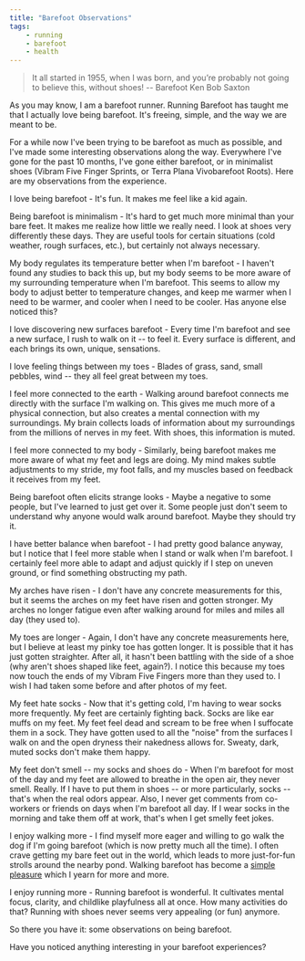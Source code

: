 ```yaml
---
title: "Barefoot Observations"
tags:
    - running
    - barefoot
    - health
---
```

> It all started in 1955, when I was born, and you’re probably not going to believe this, without shoes!
> -- Barefoot Ken Bob Saxton

As you may know, I am a barefoot runner.  Running Barefoot has taught me
that I actually love being barefoot. It's freeing, simple, and the way we
are meant to be.

For a while now I've been trying to be barefoot as much as possible, and
I've made some interesting observations along the way. Everywhere I've gone
for the past 10 months, I've gone either barefoot, or in minimalist shoes
(Vibram Five Finger Sprints, or Terra Plana Vivobarefoot Roots).  Here are
my observations from the experience.

I love being barefoot - It's fun. It makes me feel like a kid again.

Being barefoot is minimalism - It's hard to get much more minimal than your
bare feet. It makes me realize how little we really need. I look at shoes
very differently these days. They are useful tools for certain situations
(cold weather, rough surfaces, etc.), but certainly not always necessary.

My body regulates its temperature better when I'm barefoot - I haven't found
any studies to back this up, but my body seems to be more aware of my
surrounding temperature when I'm barefoot. This seems to allow my body to
adjust better to temperature changes, and keep me warmer when I need to be
warmer, and cooler when I need to be cooler. Has anyone else noticed this?

I love discovering new surfaces barefoot - Every time I'm barefoot and see a
new surface, I rush to walk on it -- to feel it. Every surface is different,
and each brings its own, unique, sensations.

I love feeling things between my toes - Blades of grass, sand, small
pebbles, wind -- they all feel great between my toes.

I feel more connected to the earth - Walking around barefoot connects me
directly with the surface I'm walking on. This gives me much more of a
physical connection, but also creates a mental connection with my
surroundings.   My brain collects loads of information about my surroundings
from the millions of nerves in my feet.  With shoes, this information is
muted.

I feel more connected to my body - Similarly, being barefoot makes me more
aware of what my feet and legs are doing.  My mind makes subtle adjustments
to my stride, my foot falls, and my muscles based on feedback it receives
from my feet.

Being barefoot often elicits strange looks - Maybe a negative to some
people, but I've learned to just get over it. Some people just don't seem to
understand why anyone would walk around barefoot.   Maybe they should try
it.

I have better balance when barefoot - I had pretty good balance anyway, but
I notice that I feel more stable when I stand or walk when I'm barefoot. I
certainly feel more able to adapt and adjust quickly if I step on uneven
ground, or find something obstructing my path.

My arches have risen - I don't have any concrete measurements for this, but
it seems the arches on my feet have risen and gotten stronger. My arches no
longer fatigue even after walking around for miles and miles all day (they
used to).

My toes are longer - Again, I don't have any concrete measurements here, but
I believe at least my pinky toe has gotten longer.   It is possible that it
has just gotten straighter.  After all, it hasn't been battling with the
side of a shoe (why aren't shoes shaped like feet, again?).  I notice this
because my toes now touch the ends of my Vibram Five Fingers more than they
used to.  I wish I had taken some before and after photos of my feet.

My feet hate socks - Now that it's getting cold, I'm having to wear socks
more frequently. My feet are certainly fighting back. Socks are like ear
muffs on my feet. My feet feel dead and scream to be free when I suffocate
them in a sock. They have gotten used to all the "noise" from the surfaces I
walk on and the open dryness their nakedness allows for. Sweaty, dark, muted
socks don't make them happy.

My feet don't smell -- my socks and shoes do - When I'm barefoot for most of
the day and my feet are allowed to breathe in the open air, they never
smell. Really. If I have to put them in shoes -- or more particularly, socks
-- that's when the real odors appear. Also, I never get comments from
co-workers or friends on days when I'm barefoot all day. If I wear socks in
the morning and take them off at work, that's when I get smelly feet jokes.

I enjoy walking more - I find myself more eager and willing to go walk the
dog if I'm going barefoot (which is now pretty much all the time). I often
crave getting my bare feet out in the world, which leads to more
just-for-fun strolls around the nearby pond. Walking barefoot has become a
[simple pleasure](http://zenhabits.net/75-simple-pleasures-to-brighten-your-day/)
which I yearn for more and more.

I enjoy running more - Running barefoot is wonderful. It cultivates mental
focus, clarity, and childlike playfulness all at once. How many activities
do that? Running with shoes never seems very appealing (or fun) anymore.

So there you have it: some observations on being barefoot.

Have you noticed anything interesting in your barefoot experiences?
